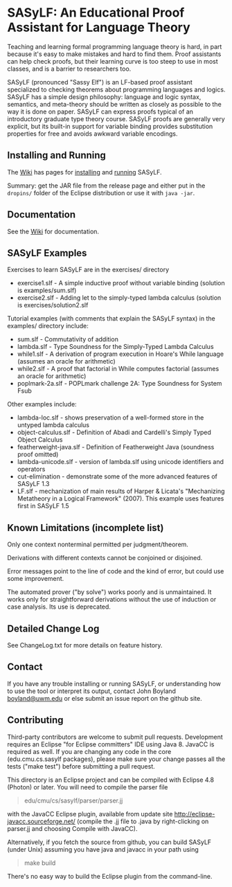 # SASyLF: An Educational Proof Assistant for Language Theory

Teaching and learning formal programming language theory is hard, in part because it's easy to make mistakes and hard to find them.  Proof assistants can help check proofs, but their learning curve is too steep to use in most classes, and is a barrier to researchers too.

SASyLF (pronounced "Sassy Elf") is an LF-based proof assistant specialized to checking theorems about programming languages and logics.  SASyLF has a simple design philosophy: language and logic syntax, semantics, and meta-theory should be written as closely as possible to the way it is done on paper.  SASyLF can express proofs typical of an introductory graduate type theory course.  SASyLF proofs are generally very explicit, but its built-in support for variable binding provides substitution properties for free and avoids awkward variable encodings.

## Installing and Running

The [Wiki](https://github.com/boyland/sasylf/wiki) has pages for [installing](https://github.com/boyland/sasylf/wiki/Install) and [running](https://github.com/boyland/sasylf/wiki/Running-SASyLF) SASyLF.

Summary: get the JAR file from the release page and either put in the `dropins/` folder of the Eclipse distribution or use it with `java -jar`.

## Documentation

See the [Wiki](https://github.com/boyland/sasylf/wiki) for documentation.

## SASyLF Examples

Exercises to learn SASyLF are in the exercises/ directory
 * exercise1.slf - A simple inductive proof without variable binding
			(solution is examples/sum.slf)
 * exercise2.slf - Adding let to the simply-typed lambda calculus
			(solution is exercises/solution2.slf


Tutorial examples (with comments that explain the SASyLF syntax) in the
examples/ directory include:

 * sum.slf - Commutativity of addition
 * lambda.slf - Type Soundness for the Simply-Typed Lambda Calculus
 * while1.slf - A derivation of program execution in Hoare's While language
		(assumes an oracle for arithmetic)
 * while2.slf - A proof that factorial in While computes factorial
		(assumes an oracle for arithmetic)
 * poplmark-2a.slf - POPLmark challenge 2A: Type Soundness for System Fsub

Other examples include:
 * lambda-loc.slf - shows preservation of a well-formed store in the untyped lambda calculus
 * object-calculus.slf - Definition of Abadi and Cardelli's Simply Typed Object Calculus
 * featherweight-java.slf - Definition of Featherweight Java (soundness proof omitted)
 * lambda-unicode.slf - version of lambda.slf using unicode identifiers and operators
 * cut-elimination - demonstrate some of the more advanced features of SASyLF 1.3
 * LF.slf - mechanization of main results of Harper & Licata's "Mechanizing Metatheory in a Logical Framework" (2007).  This example uses features first in SASyLF 1.5


## Known Limitations (incomplete list)

Only one context nonterminal permitted per judgment/theorem.

Derivations with different contexts cannot be conjoined or disjoined.

Error messages point to the line of code and the kind of error, but could use some improvement.

The automated prover ("by solve") works poorly and is unmaintained.  It works only for straightforward derivations without the use of induction or case analysis.  Its use is deprecated.


## Detailed Change Log

See ChangeLog.txt for more details on feature history.


## Contact

If you have any trouble installing or running SASyLF, or understanding
how to use the tool or interpret its output, contact John Boyland
<boyland@uwm.edu> or else submit an issue report on the github site.


## Contributing

Third-party contributors are welcome to submit pull requests.  Development requires an Eclipse "for Eclipse committers" IDE using Java 8.  JavaCC is required as well.  If you are changing any code in the core (edu.cmu.cs.sasylf packages), please make sure your change passes all the tests ("make test") before submitting a pull request.

This directory is an Eclipse project and can be compiled with Eclipse 4.8
(Photon) or later.  You will need to compile the parser file

> edu/cmu/cs/sasylf/parser/parser.jj 

with the JavaCC Eclipse plugin, available from update site
http://eclipse-javacc.sourceforge.net/ (compile the .jj file to .java
by right-clicking on parser.jj and choosing Compile with JavaCC).

Alternatively, if you fetch the source from github, you can build SASyLF
(under Unix) assuming you have java and javacc in your path using
>	make build

There's no easy way to build the Eclipse plugin from the command-line.


